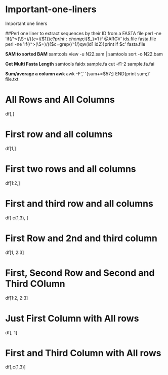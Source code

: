 # Important-one-liners
Important one liners

##Perl one liner to extract sequences by their ID from a FASTA file
perl -ne 'if(/^>(\S+)/){$c=$i{$1}}$c?print:chomp;$i{$_}=1 if @ARGV' ids.file fasta.file
perl -ne 'if(/^>(\S+)/){$c=grep{/^$1$/}qw(id1 id2)}print if $c' fasta.file

**SAM to sorted BAM**
samtools view -u N22.sam | samtools sort -o N22.bam

**Get Multi Fasta Length**
samtools faidx sample.fa
cut -f1-2 sample.fa.fai

**Sum/average a column awk**
awk -F',' '{sum+=$57;} END{print sum;}' file.txt

# All Rows and All Columns
df[,]
# First row and all columns
df[1,]
# First two rows and all columns
df[1:2,]
# First and third row and all columns
df[ c(1,3), ]
# First Row and 2nd and third column
df[1, 2:3]
# First, Second Row and Second and Third COlumn
df[1:2, 2:3]
# Just First Column with All rows
df[, 1]
# First and Third Column with All rows
df[,c(1,3)]
